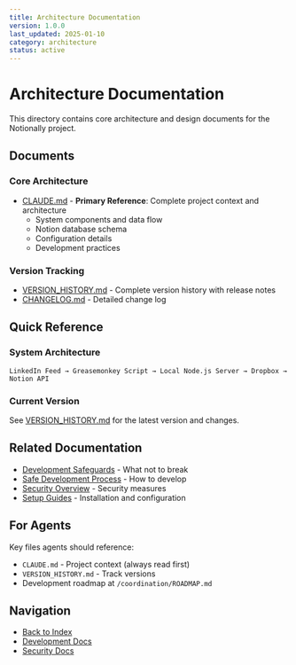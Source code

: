 ```yaml
---
title: Architecture Documentation
version: 1.0.0
last_updated: 2025-01-10
category: architecture
status: active
---
```


# Architecture Documentation

This directory contains core architecture and design documents for the Notionally project.

## Documents

### Core Architecture
- [CLAUDE.md](./CLAUDE.md) - **Primary Reference**: Complete project context and architecture
  - System components and data flow
  - Notion database schema
  - Configuration details
  - Development practices

### Version Tracking
- [VERSION_HISTORY.md](./VERSION_HISTORY.md) - Complete version history with release notes
- [CHANGELOG.md](./CHANGELOG.md) - Detailed change log

## Quick Reference

### System Architecture
```
LinkedIn Feed → Greasemonkey Script → Local Node.js Server → Dropbox → Notion API
```

### Current Version
See [VERSION_HISTORY.md](./VERSION_HISTORY.md) for the latest version and changes.

## Related Documentation

- [Development Safeguards](../development/DEVELOPMENT_SAFEGUARDS.md) - What not to break
- [Safe Development Process](../development/SAFE_DEVELOPMENT_PROCESS.md) - How to develop
- [Security Overview](../security/PROTECTION_SUMMARY.md) - Security measures
- [Setup Guides](../setup/) - Installation and configuration

## For Agents

Key files agents should reference:
- `CLAUDE.md` - Project context (always read first)
- `VERSION_HISTORY.md` - Track versions
- Development roadmap at `/coordination/ROADMAP.md`

## Navigation

- [Back to Index](../INDEX.md)
- [Development Docs](../development/)
- [Security Docs](../security/)